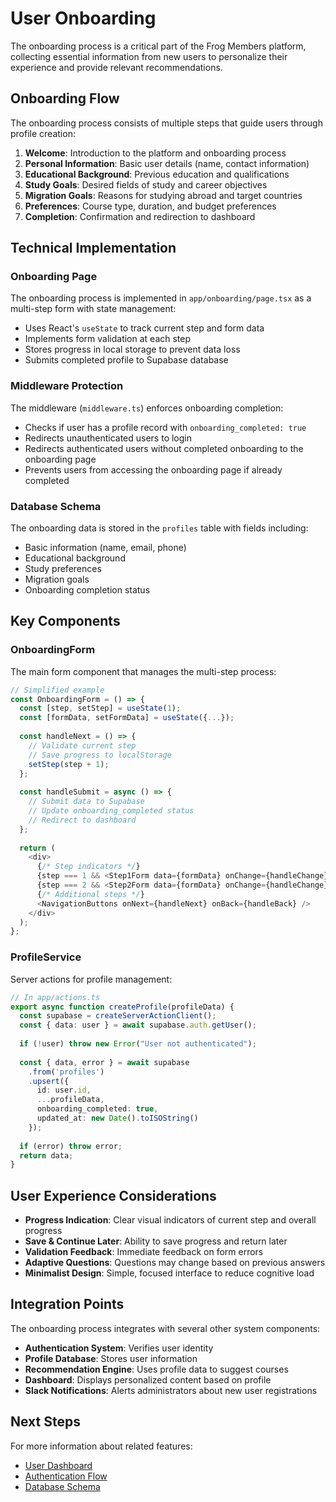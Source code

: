 # User Onboarding

The onboarding process is a critical part of the Frog Members platform, collecting essential information from new users to personalize their experience and provide relevant recommendations.

## Onboarding Flow

The onboarding process consists of multiple steps that guide users through profile creation:

1. **Welcome**: Introduction to the platform and onboarding process
2. **Personal Information**: Basic user details (name, contact information)
3. **Educational Background**: Previous education and qualifications
4. **Study Goals**: Desired fields of study and career objectives
5. **Migration Goals**: Reasons for studying abroad and target countries
6. **Preferences**: Course type, duration, and budget preferences
7. **Completion**: Confirmation and redirection to dashboard

## Technical Implementation

### Onboarding Page

The onboarding process is implemented in `app/onboarding/page.tsx` as a multi-step form with state management:

- Uses React's `useState` to track current step and form data
- Implements form validation at each step
- Stores progress in local storage to prevent data loss
- Submits completed profile to Supabase database

### Middleware Protection

The middleware (`middleware.ts`) enforces onboarding completion:

- Checks if user has a profile record with `onboarding_completed: true`
- Redirects unauthenticated users to login
- Redirects authenticated users without completed onboarding to the onboarding page
- Prevents users from accessing the onboarding page if already completed

### Database Schema

The onboarding data is stored in the `profiles` table with fields including:

- Basic information (name, email, phone)
- Educational background
- Study preferences
- Migration goals
- Onboarding completion status

## Key Components

### OnboardingForm

The main form component that manages the multi-step process:

```typescript
// Simplified example
const OnboardingForm = () => {
  const [step, setStep] = useState(1);
  const [formData, setFormData] = useState({...});
  
  const handleNext = () => {
    // Validate current step
    // Save progress to localStorage
    setStep(step + 1);
  };
  
  const handleSubmit = async () => {
    // Submit data to Supabase
    // Update onboarding_completed status
    // Redirect to dashboard
  };
  
  return (
    <div>
      {/* Step indicators */}
      {step === 1 && <Step1Form data={formData} onChange={handleChange} />}
      {step === 2 && <Step2Form data={formData} onChange={handleChange} />}
      {/* Additional steps */}
      <NavigationButtons onNext={handleNext} onBack={handleBack} />
    </div>
  );
};
```

### ProfileService

Server actions for profile management:

```typescript
// In app/actions.ts
export async function createProfile(profileData) {
  const supabase = createServerActionClient();
  const { data: user } = await supabase.auth.getUser();
  
  if (!user) throw new Error("User not authenticated");
  
  const { data, error } = await supabase
    .from('profiles')
    .upsert({
      id: user.id,
      ...profileData,
      onboarding_completed: true,
      updated_at: new Date().toISOString()
    });
    
  if (error) throw error;
  return data;
}
```

## User Experience Considerations

- **Progress Indication**: Clear visual indicators of current step and overall progress
- **Save & Continue Later**: Ability to save progress and return later
- **Validation Feedback**: Immediate feedback on form errors
- **Adaptive Questions**: Questions may change based on previous answers
- **Minimalist Design**: Simple, focused interface to reduce cognitive load

## Integration Points

The onboarding process integrates with several other system components:

- **Authentication System**: Verifies user identity
- **Profile Database**: Stores user information
- **Recommendation Engine**: Uses profile data to suggest courses
- **Dashboard**: Displays personalized content based on profile
- **Slack Notifications**: Alerts administrators about new user registrations

## Next Steps

For more information about related features:
- [User Dashboard](./dashboard.md)
- [Authentication Flow](../technical/authentication.md)
- [Database Schema](../technical/database.md)
